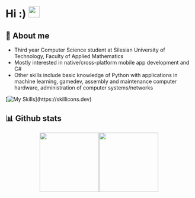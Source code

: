 # Hi :) <img src="https://raw.githubusercontent.com/MartinHeinz/MartinHeinz/master/wave.gif" width="30px">

## 📝 About me
- Third year Computer Science student at Silesian University of Technology, Faculty of Applied Mathematics
- Mostly interested in native/cross-platform mobile app development and C#
- Other skills include basic knowledge of Python with applications in machine learning, gamedev, assembly and maintenance computer hardware, administration of computer systems/networks

[![My Skills](https://skillicons.dev/icons?i=kotlin,androidstudio,cs,dotnet,visualstudio,py,pycharm,sklearn,tensorflow,godot,html,css,wordpress,cpp,java,mysql,sqlite,git,github,githubactions,latex,md,)](https://skillicons.dev)

## 📊 Github stats 
<div style="display:flex;flex-direction:row;justify-content:center;">
    <img height="160"  src="https://github-readme-stats.vercel.app/api?username=Gamowy&show_icons=true&theme=dark&include_all_commits=true" style="margin: 0" />
  <img height="160"  src="https://github-readme-stats.vercel.app/api/top-langs/?username=Gamowy&theme=dark&size_weight=0.4&count_weight=1&hide=jupyter%20notebook,CMake&layout=compact" style="margin: 0" /> 
</div>
